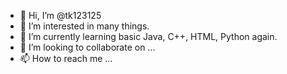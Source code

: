 - 👋 Hi, I’m @tk123125
- 👀 I’m interested in many things.
- 🌱 I’m currently learning basic Java, C++, HTML, Python again.
- 💞️ I’m looking to collaborate on ...
- 📫 How to reach me ...

<!---
tk123125/tk123125 is a ✨ special ✨ repository because its `README.md` (this file) appears on your GitHub profile.
You can click the Preview link to take a look at your changes.
--->
